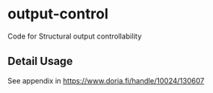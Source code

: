 # output-control
Code for Structural output controllability

## Detail Usage
See appendix in https://www.doria.fi/handle/10024/130607
